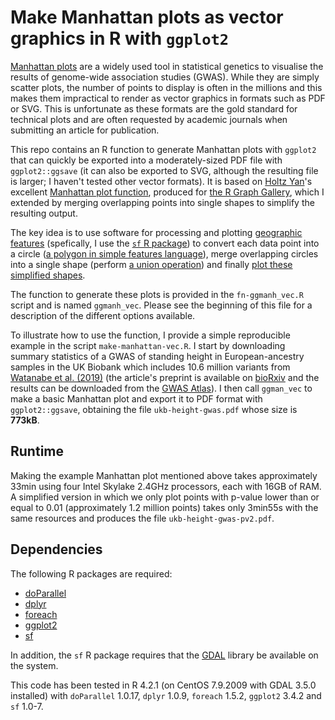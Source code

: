 # Make Manhattan plots as vector graphics in R with `ggplot2`

[Manhattan plots](https://en.wikipedia.org/wiki/Manhattan_plot) are a widely used tool in statistical genetics to visualise the results of genome-wide association studies (GWAS). While they are simply scatter plots, the number of points to display is often in the millions and this makes them impractical to render as vector graphics in formats such as PDF or SVG. This is unfortunate as these formats are the gold standard for technical plots and are often requested by academic journals when submitting an article for publication.

This repo contains an R function to generate Manhattan plots with `ggplot2` that can quickly be exported into a moderately-sized PDF file with `ggplot2::ggsave` (it can also be exported to SVG, although the resulting file is larger; I haven't tested other vector formats). It is based on [Holtz Yan](https://github.com/holtzy/)'s excellent [Manhattan plot function](https://www.r-graph-gallery.com/101_Manhattan_plot.html), produced for [the R Graph Gallery](https://www.r-graph-gallery.com/index.html), which I extended by merging overlapping points into single shapes to simplify the resulting output.

The key idea is to use software for processing and plotting [geographic features](https://en.wikipedia.org/wiki/Simple_Features) (spefically, I use the [`sf` R package](https://r-spatial.github.io/sf/)) to convert each data point into a circle ([a polygon in simple features language](https://r-spatial.github.io/sf/articles/sf1.html)), merge overlapping circles into a single shape (perform [a union operation](https://r-spatial.github.io/sf/articles/sf3.html)) and finally [plot these simplified shapes](https://r-spatial.github.io/sf/articles/sf5.html).

The function to generate these plots is provided in the `fn-ggmanh_vec.R` script and is named `ggmanh_vec`. Please see the beginning of this file for a description of the different options available.

To illustrate how to use the function, I provide a simple reproducible example in the script `make-manhattan-vec.R`. I start by downloading summary statistics of a GWAS of standing height in European-ancestry samples in the UK Biobank which includes 10.6 million variants from [Watanabe et al. (2019)](https://doi.org/10.1038/s41588-019-0481-0) (the article's preprint is available on [bioRxiv](https://doi.org/10.1101/500090) and the results can be downloaded from the [GWAS Atlas](https://atlas.ctglab.nl/)). I then call `ggman_vec` to make a basic Manhattan plot and export it to PDF format with `ggplot2::ggsave`, obtaining the file `ukb-height-gwas.pdf` whose size is **773kB**.


## Runtime

Making the example Manhattan plot mentioned above takes approximately 33min using four Intel Skylake 2.4GHz processors, each with 16GB of RAM. A simplified version in which we only plot points with p-value lower than or equal to 0.01 (approximately 1.2 million points) takes only 3min55s with the same resources and produces the file `ukb-height-gwas-pv2.pdf`.


## Dependencies

The following R packages are required:

- [doParallel](https://cran.r-project.org/web/packages/doParallel/index.html)
- [dplyr](https://dplyr.tidyverse.org/)
- [foreach](https://cran.r-project.org/web/packages/foreach/index.html)
- [ggplot2](https://ggplot2.tidyverse.org/)
- [sf](https://r-spatial.github.io/sf/)

In addition, the `sf` R package requires that the [GDAL](https://gdal.org/) library be available on the system.

This code has been tested in R 4.2.1 (on CentOS 7.9.2009 with GDAL 3.5.0 installed) with `doParallel` 1.0.17, `dplyr` 1.0.9, `foreach` 1.5.2, `ggplot2` 3.4.2 and `sf` 1.0-7.

